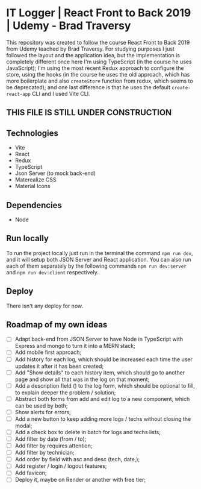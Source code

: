 # IT Logger | React Front to Back 2019 | Udemy - Brad Traversy

This repository was created to follow the course React Front to Back 2019 from Udemy teached by Brad Traversy. For
studying purposes I just followed the layout and the application idea, but the implementation is completely different
once here I'm using TypeScript (in the course he uses JavaScript); I'm using the most recent Redux approach to
configure the store, using the hooks (in the course he uses the old approach, which has more boilerplate and also
`createStore` function from redux, which seems to be deprecated); and one last difference is that he uses the default
`create-react-app` CLI and I used Vite CLI.

## THIS FILE IS STILL UNDER CONSTRUCTION

## Technologies

<!-- TODO: Add the version of each one below -->
- Vite
- React
- Redux
- TypeScript
- Json Server (to mock back-end)
- Materealize CSS
- Material Icons

## Dependencies

<!-- TODO: Add the version of each one below -->

- Node

## Run locally

To run the project locally just run in the terminal the command `npm run dev`, and it will setup both JSON Server and
React application. You can also run each of them separately by the following commands `npm run dev:server` and
`npm run dev:client` respectively.

## Deploy

There isn't any deploy for now.

## Roadmap of my own ideas

- [ ] Adapt back-end from JSON Server to have Node in TypeScript with Express and mongo to turn it into a MERN stack;
- [ ] Add mobile first approach;
- [ ] Add history for each log, which should be increased each time the user updates it after it has been created;
- [ ] Add "Show details" to each history item, which should go to another page and show all that was in the log on that moment;
- [ ] Add a description field () to the log form, which should be optional to fill, to explain deeper the problem / solution;
- [ ] Abstract both forms from add and edit log to a new component, which can be used by both;
- [ ] Show alerts for errors;
- [ ] Add a new button to keep adding more logs / techs without closing the modal;
- [ ] Add a check box to delete in batch for logs and techs lists;
- [ ] Add filter by date (from / to);
- [ ] Add filter by requires attention;
- [ ] Add filter by technician;
- [ ] Add order by field with asc and desc (tech, date,);
- [ ] Add register / login / logout features;
- [ ] Add favicon;
- [ ] Deploy it, maybe on Render or another with free tier;
